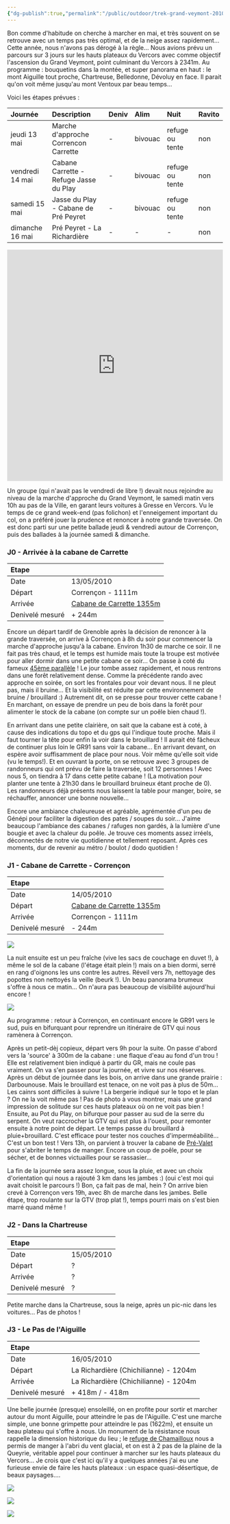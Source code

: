 ```yaml
---
{"dg-publish":true,"permalink":"/public/outdoor/trek-grand-veymont-2010-13-au-16-mai-2010/"}
---
```



Bon comme d'habitude on cherche à marcher en mai, et très souvent on se
retrouve avec un temps pas très optimal, et de la neige assez
rapidement... Cette année, nous n'avons pas dérogé à la règle... Nous
avions prévu un parcours sur 3 jours sur les hauts plateaux du Vercors
avec comme objectif l'ascension du Grand Veymont, point culminant du
Vercors à 2341m. Au programme : bouquetins dans la montée, et super
panorama en haut : le mont Aiguille tout proche, Chartreuse, Belledonne,
Dévoluy en face. Il parait qu'on voit même jusqu'au mont Ventoux par
beau temps...

Voici les étapes prévues :

| Journée         | Description                            | Deniv | Alim    | Nuit            | Ravito |
|:--------------- |:-------------------------------------- |:----- |:------- |:--------------- |:------ |
| jeudi 13 mai    | Marche d'approche Correncon Carrette   | -     | bivouac | refuge ou tente | non    |
| vendredi 14 mai | Cabane Carrette - Refuge Jasse du Play | -     | bivouac | refuge ou tente | non    |
| samedi 15 mai   | Jasse du Play - Cabane de Pré Peyret   | -     | bivouac | refuge ou tente | non    |
| dimanche 16 mai | Pré Peyret - La Richardière            | -     | -       | -               | non    |

<iframe src="https://www.visugpx.com/1271884081?iframe" allowfullscreen style="border: 0;width: 100%; height: 540px;" scrolling="no"></iframe>

Un groupe (qui n'avait pas le vendredi de libre !) devait nous rejoindre
au niveau de la marche d'approche du Grand Veymont, le samedi matin vers
10h au pas de la Ville, en garant leurs voitures à Gresse en Vercors. Vu
le temps de ce grand week-end (pas folichon) et l'enneigement important
du col, on a préféré jouer la prudence et renoncer à notre grande
traversée. On est donc parti sur une petite ballade jeudi & vendredi
autour de Corrençon, puis des ballades à la journée samedi & dimanche.

### J0 - Arrivée à la cabane de Carrette

| Etape           |                                                                                                         |
|:--------------- |:------------------------------------------------------------------------------------------------------- |
| Date            | 13/05/2010                                                                                              |
| Départ          | Corrençon - 1111m                                                                                       |
| Arrivée         | [Cabane de Carrette 1355m](http://refuges.info/point/104/cabane-non-gardee/vercors/cabane-de-carrette/) |
| Denivelé mesuré | + 244m                                                                                                  |

Encore un départ tardif de Grenoble après la décision de renoncer à la
grande traversée, on arrive à Corrençon à 8h du soir pour commencer la
marche d'approche jusqu'à la cabane. Environ 1h30 de marche ce soir. Il
ne fait pas très chaud, et le temps est humide mais toute la troupe est
motivée pour aller dormir dans une petite cabane ce soir... On passe à
coté du fameux [45ème
parallèle](http://refuges.info/point/1833/site-remarquable/vercors/45eme-parallele/)
! Le jour tombe assez rapidement, et nous rentrons dans une forêt
relativement dense. Comme la précédente rando avec approche en soirée,
on sort les frontales pour voir devant nous. Il ne pleut pas, mais il
bruine... Et la visibilité est réduite par cette environnement de bruine
/ brouillard :) Autrement dit, on se presse pour trouver cette cabane !
En marchant, on essaye de prendre un peu de bois dans la forêt pour
alimenter le stock de la cabane (on compte sur un poêle bien chaud !).

En arrivant dans une petite clairière, on sait que la cabane est à coté,
à cause des indications du topo et du gps qui l'indique toute proche.
Mais il faut tourner la tête pour enfin la voir dans le brouillard ! Il
aurait été fâcheux de continuer plus loin le GR91 sans voir la cabane...
En arrivant devant, on espère avoir suffisamment de place pour nous.
Voir même qu'elle soit vide (vu le temps!). Et en ouvrant la porte, on
se retrouve avec 3 groupes de randonneurs qui ont prévu de faire la
traversée, soit 12 personnes ! Avec nous 5, on tiendra à 17 dans cette
petite cabane ! (La motivation pour planter une tente à 21h30 dans le
brouillard bruineux étant proche de 0). Les randonneurs déjà présents
nous laissent la table pour manger, boire, se réchauffer, annoncer une
bonne nouvelle...

Encore une ambiance chaleureuse et agréable, agrémentée d'un peu de
Génépi pour faciliter la digestion des pates / soupes du soir... J'aime
beaucoup l'ambiance des cabanes / rafuges non gardés, à la lumière d'une
bougie et avec la chaleur du poêle. Je trouve ces moments assez irréels,
déconnectés de notre vie quotidienne et tellement reposant. Après ces
moments, dur de revenir au métro / boulot / dodo quotidien !

### J1 - Cabane de Carrette - Corrençon

| Etape           |                                                                                                         |
|:--------------- |:------------------------------------------------------------------------------------------------------- |
| Date            | 14/05/2010                                                                                              |
| Départ          | [Cabane de Carrette 1355m](http://refuges.info/point/104/cabane-non-gardee/vercors/cabane-de-carrette/) |
| Arrivée         | Corrençon - 1111m                                                                                       |
| Denivelé mesuré | - 244m                                                                                                  |

![](./IMG_3616.JPG)

La nuit ensuite est un peu fraîche (vive les sacs de couchage en duvet
!), à même le sol de la cabane (l'étage était plein !) mais on a bien
dormi, serré en rang d'oignons les uns contre les autres. Réveil vers
7h, nettoyage des popottes non nettoyés la veille (beurk !). Un beau
panorama brumeux s'offre à nous ce matin... On n'aura pas beaucoup de
visibilité aujourd'hui encore !

![](./IMG_3617.JPG)

Au programme : retour à Corrençon, en continuant encore le GR91 vers le
sud, puis en bifurquant pour reprendre un itinéraire de GTV qui nous
ramènera à Corrençon.

Après un petit-dèj copieux, départ vers 9h pour la suite. On passe
d'abord vers la 'source' à 300m de la cabane : une flaque d'eau au fond
d'un trou ! Elle est relativement bien indiqué à partir du GR, mais ne
coule pas vraiment. On va s'en passer pour la journée, et vivre sur nos
réserves. Après un début de journée dans les bois, on arrive dans une
grande prairie : Darbounouse. Mais le brouillard est tenace, on ne voit
pas à plus de 50m... Les cainrs sont difficiles à suivre ! La bergerie
indiqué sur le topo et le plan ? On ne la voit même pas ! Pas de photo à
vous montrer, mais une grand impression de solitude sur ces hauts
plateaux où on ne voit pas bien ! Ensuite, au Pot du Play, on bifurque
pour passer au sud de la serre du serpent. On veut raccrocher la GTV qui
est plus à l'ouest, pour remonter ensuite à notre point de départ. Le
temps passe du brouillard à pluie+brouillard. C'est efficace pour tester
nos couches d'imperméabilité... C'est un bon test ! Vers 13h, on
parvient à trouver la cabane de
[Pré-Valet](http://refuges.info/point/268/cabane-non-gardee/vercors/baraque-de-pre-vallet/)
pour s'abriter le temps de manger. Encore un coup de poêle, pour se
sécher, et de bonnes victuailles pour se rassasier...

La fin de la journée sera assez longue, sous la pluie, et avec un choix
d'orientation qui nous a rajouté 3 km dans les jambes :) (oui c'est moi
qui avait choisit le parcours !) Bon, ça fait pas de mal, hein ? On
arrive bien crevé à Corrençon vers 19h, avec 8h de marche dans les
jambes. Belle étape, trop roulante sur la GTV (trop plat !), temps
pourri mais on s'est bien marré quand même !

### J2 - Dans la Chartreuse

| Etape           |            |
|:--------------- |:---------- |
| Date            | 15/05/2010 |
| Départ          | ?          |
| Arrivée         | ?          |
| Denivelé mesuré | ?          |

Petite marche dans la Chartreuse, sous la neige, après un pic-nic dans
les voitures... Pas de photos !

### J3 - Le Pas de l'Aiguille

| Etape           |                                       |
|:--------------- |:------------------------------------- |
| Date            | 16/05/2010                            |
| Départ          | La Richardière (Chichilianne) - 1204m |
| Arrivée         | La Richardière (Chichilianne) - 1204m |
| Denivelé mesuré | + 418m / - 418m                       |

Une belle journée (presque) ensoleillé, on en profite pour sortir et
marcher autour du mont Aiguille, pour atteindre le pas de l'Aiguille.
C'est une marche simple, une bonne grimpette pour atteindre le pas
(1622m), et ensuite un beau plateau qui s'offre à nous. Un monument de
la résistance nous rappelle la dimension historique du lieu ; le [refuge
de
Chamailloux](http://refuges.info/point/18/cabane-non-gardee/vercors/refuge-de-chamailloux/)
nous a permis de manger à l'abri du vent glacial, et on est à 2 pas de
la plaine de la Queyrie, véritable appel pour continuer à marcher sur
les hauts plateaux du Vercors... Je crois que c'est ici qu'il y a
quelques années j'ai eu une furieuse envie de faire les hauts plateaux :
un espace quasi-désertique, de beaux paysages....

![](./IMG_3635.JPG)

![](./IMG_3652.JPG)

![](./IMG_3649.JPG)
